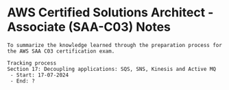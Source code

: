 # AWS Certified Solutions Architect - Associate (SAA-C03) Notes
```
To summarize the knowledge learned through the preparation process for the AWS SAA C03 certification exam.

Tracking process
Section 17: Decoupling applications: SQS, SNS, Kinesis and Active MQ
 - Start: 17-07-2024
 - End: ?

```